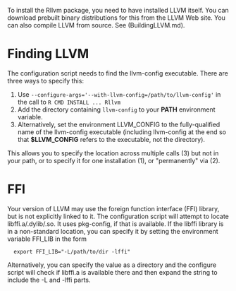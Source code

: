 To install the Rllvm package, you need to have installed LLVM itself.
You can download prebuilt binary distributions for this from the LLVM Web site.
You can also compile LLVM from source. See (BuildingLLVM.md).

# Finding LLVM 
The configuration script needs to find the llvm-config executable.
There are three ways to specify this:
 1. Use `--configure-args='--with-llvm-config=/path/to/llvm-config'` in the call to `R CMD INSTALL ... Rllvm`
 1. Add the directory containing `llvm-config` to your **PATH** environment variable.
 2. Alternatively, set the environment LLVM_CONFIG to the fully-qualified name of the llvm-config
  executable  (including llvm-config at the end so that **$LLVM_CONFIG** refers to the executable, not the directory).

This allows you to specify the location across multiple calls (3) but not in your path,
or to specify it for one installation (1), or "permanently" via (2).

# FFI
Your version of LLVM may use the foreign function interface (FFI) library, but is not explicitly linked  to it.
The configuration script will attempt to locate libffi.a/.dylib/.so.   It uses pkg-config, if that is available.
If the libffi library is in a non-standard location, you can specify it by setting the environment variable
FFI_LIB in the form
```
  export FFI_LIB="-L/path/to/dir -lffi"
```
Alternatively, you can specify the value as a directory and the configure script will check if libffi.a 
is available there and then expand the string to include the -L and -lffi parts.
